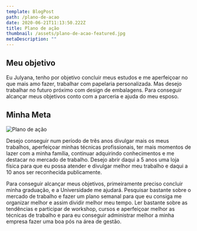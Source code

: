 ```yaml
---
template: BlogPost
path: /plano-de-acao
date: 2020-06-21T11:13:50.222Z
title: Plano de ação
thumbnail: /assets/plano-de-acao-featured.jpg
metaDescription: ""
---
```

## Meu objetivo

Eu Julyana, tenho por objetivo concluir meus estudos e me aperfeiçoar no que mais amo fazer, trabalhar com papelaria personalizada. Mas desejo trabalhar no futuro próximo com design de embalagens. Para conseguir alcançar meus objetivos conto com a parceria e ajuda do meu esposo.

## Minha Meta

![Plano de ação](/assets/plano-de-acao.svg "Representação visual do plano de ação")

Desejo conseguir num período de três anos divulgar mais os meus trabalhos, aperfeiçoar minhas técnicas profissionais, ter mais momentos de lazer com a minha família, continuar adquirindo conhecimentos e me destacar no mercado de trabalho. Desejo abrir daqui a 5 anos uma loja física para que eu possa atender e divulgar melhor meu trabalho e daqui a 10 anos ser reconhecida publicamente. 

Para conseguir alcançar meus objetivos, primeiramente preciso concluir minha graduação, e a Universidade me ajudará. Pesquisar bastante sobre o mercado de trabalho e fazer um plano semanal para que eu consiga me organizar melhor e assim dividir melhor meu tempo. Ler bastante sobre as tendências e participar de workshop, cursos e aperfeiçoar melhor as técnicas de trabalho e para eu conseguir administrar melhor a minha empresa fazer uma boa pós na área de gestão.
